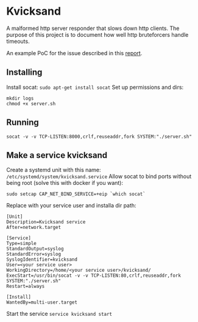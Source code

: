 # Kvicksand
A malformed http server responder that slows down http clients.
The purpose of this project is to document how well http bruteforcers handle timeouts.

An example PoC for the issue described in this [report](https://hackerone.com/reports/889160).

## Installing

Install socat:
```sudo apt-get install socat```
Set up permissions and dirs:
```
mkdir logs
chmod +x server.sh
```

## Running
```
socat -v -v TCP-LISTEN:8000,crlf,reuseaddr,fork SYSTEM:"./server.sh"
```

## Make a service kvicksand
Create a systemd unit with this name:
```/etc/systemd/system/kvicksand.service```
Allow socat to bind ports without being root (solve this with docker if you want):
```
sudo setcap CAP_NET_BIND_SERVICE=+eip `which socat`
```
Replace <your service user> with your service user and installa dir path:
```
[Unit]
Description=Kvicksand service
After=network.target

[Service]
Type=simple
StandardOutput=syslog
StandardError=syslog
SyslogIdentifier=kvicksand
User=<your service user>
WorkingDirectory=/home/<your service user>/kvicksand/
ExecStart=/usr/bin/socat -v -v TCP-LISTEN:80,crlf,reuseaddr,fork SYSTEM:"./server.sh"
Restart=always

[Install]
WantedBy=multi-user.target
```
Start the service ```service kvicksand start```
